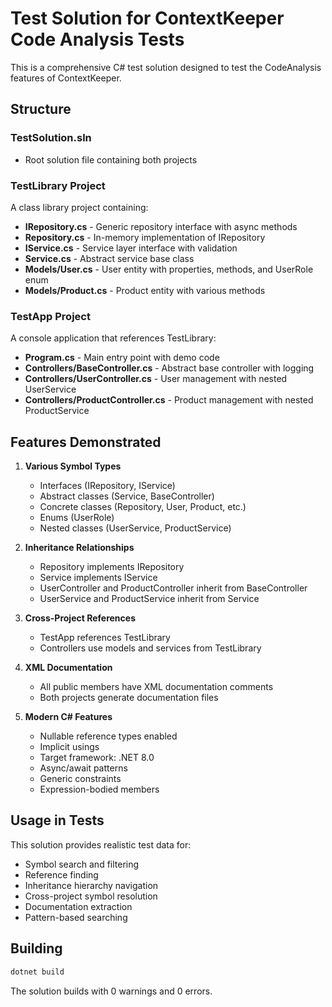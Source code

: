 # Test Solution for ContextKeeper Code Analysis Tests

This is a comprehensive C# test solution designed to test the CodeAnalysis features of ContextKeeper.

## Structure

### TestSolution.sln
- Root solution file containing both projects

### TestLibrary Project
A class library project containing:
- **IRepository.cs** - Generic repository interface with async methods
- **Repository.cs** - In-memory implementation of IRepository
- **IService.cs** - Service layer interface with validation
- **Service.cs** - Abstract service base class
- **Models/User.cs** - User entity with properties, methods, and UserRole enum
- **Models/Product.cs** - Product entity with various methods

### TestApp Project
A console application that references TestLibrary:
- **Program.cs** - Main entry point with demo code
- **Controllers/BaseController.cs** - Abstract base controller with logging
- **Controllers/UserController.cs** - User management with nested UserService
- **Controllers/ProductController.cs** - Product management with nested ProductService

## Features Demonstrated

1. **Various Symbol Types**
   - Interfaces (IRepository, IService)
   - Abstract classes (Service, BaseController)
   - Concrete classes (Repository, User, Product, etc.)
   - Enums (UserRole)
   - Nested classes (UserService, ProductService)

2. **Inheritance Relationships**
   - Repository<T> implements IRepository<T>
   - Service<T> implements IService<T>
   - UserController and ProductController inherit from BaseController
   - UserService and ProductService inherit from Service<T>

3. **Cross-Project References**
   - TestApp references TestLibrary
   - Controllers use models and services from TestLibrary

4. **XML Documentation**
   - All public members have XML documentation comments
   - Both projects generate documentation files

5. **Modern C# Features**
   - Nullable reference types enabled
   - Implicit usings
   - Target framework: .NET 8.0
   - Async/await patterns
   - Generic constraints
   - Expression-bodied members

## Usage in Tests

This solution provides realistic test data for:
- Symbol search and filtering
- Reference finding
- Inheritance hierarchy navigation
- Cross-project symbol resolution
- Documentation extraction
- Pattern-based searching

## Building

```bash
dotnet build
```

The solution builds with 0 warnings and 0 errors.
